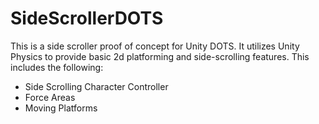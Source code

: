 # SideScrollerDOTS
This is a side scroller proof of concept for Unity DOTS. It utilizes Unity Physics to provide basic 2d platforming and side-scrolling features. This includes the following:

- Side Scrolling Character Controller
- Force Areas
- Moving Platforms

